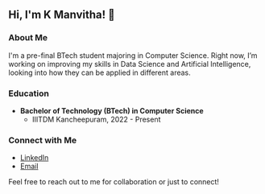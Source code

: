 ## Hi, I'm K Manvitha! 👋

### About Me
I'm a pre-final BTech student majoring in Computer Science. Right now, I’m working on improving my skills in Data Science and Artificial Intelligence, looking into how they can be applied in different areas.
### Education
- **Bachelor of Technology (BTech) in Computer Science**
  - IIITDM Kancheepuram, 2022 - Present
### Connect with Me
- [LinkedIn](https://www.linkedin.com/in/bala-sai-manvitha-konkimalla-841b40263/)
- [Email](manvitha.konkimalla0418@gmail.com)

Feel free to reach out to me for collaboration or just to connect!

